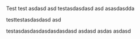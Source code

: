 Test
test asdasd
asd 
testasdasdasd asd asasdasdda

testtestasdasdasd asd 

testasdasdasdasdasdasdasd
asdasd
asdas
asdasd
